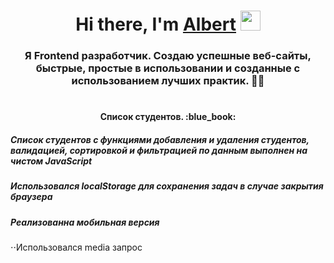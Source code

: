 <h1 align="center">Hi there, I'm <a href="#" target="_blank">Albert</a>
<img src="https://github.com/blackcater/blackcater/raw/main/images/Hi.gif" height="32"/></h1>

<h3 align="center">Я Frontend разработчик. Cоздаю успешные веб-сайты, быстрые, простые в использовании и созданные с использованием лучших практик. 👍🏼
</h3>

<!-- # 𝕄𝕪 𝕡𝕠𝕣𝕥𝕗𝕠𝕝𝕚𝕠🛠 -->
#

<h4 align="center">Список студентов. :blue_book:
</h4>

<h5>Список студентов с функциями добавления и удаления студентов, валидацией, сортировкой и фильтрацией по данным выполнен на чистом JavaScript</h5>
<h5>Использовался localStorage для сохранения задач в случае закрытия браузера</h5>
<h5>Реализованна мобильная версия</h5>
<p>⋅⋅Использовался media запрос</p>

